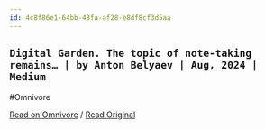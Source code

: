 ```yaml
---
id: 4c8f86e1-64bb-48fa-af28-e8df8cf3d5aa
---
```


## `Digital Garden. The topic of note-taking remains… | by Anton Belyaev | Aug, 2024 | Medium`
#Omnivore

[Read on Omnivore](https://omnivore.app/me/https-medium-com-avvero-abernathy-digital-garden-a-197323784-ae--191ede29fc6) / [Read Original](https://medium.com/@avvero.abernathy/digital-garden-a197323784ae?_x_tr_hist=true)


